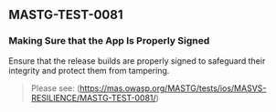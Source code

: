 ##  MASTG-TEST-0081

### Making Sure that the App Is Properly Signed

Ensure that the release builds are properly signed to safeguard their integrity and protect them from tampering.

> Please see: (https://mas.owasp.org/MASTG/tests/ios/MASVS-RESILIENCE/MASTG-TEST-0081/)